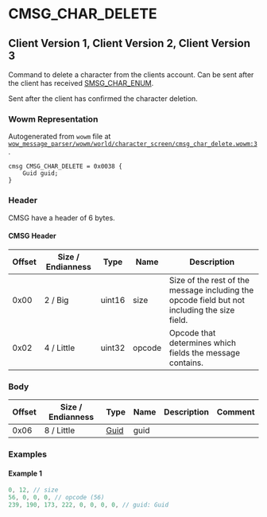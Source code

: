 # CMSG_CHAR_DELETE

## Client Version 1, Client Version 2, Client Version 3

Command to delete a character from the clients account. Can be sent after the client has received [SMSG_CHAR_ENUM](./smsg_char_enum.md).

Sent after the client has confirmed the character deletion.

### Wowm Representation

Autogenerated from `wowm` file at [`wow_message_parser/wowm/world/character_screen/cmsg_char_delete.wowm:3`](https://github.com/gtker/wow_messages/tree/main/wow_message_parser/wowm/world/character_screen/cmsg_char_delete.wowm#L3).
```rust,ignore
cmsg CMSG_CHAR_DELETE = 0x0038 {
    Guid guid;
}
```
### Header

CMSG have a header of 6 bytes.

#### CMSG Header

| Offset | Size / Endianness | Type   | Name   | Description |
| ------ | ----------------- | ------ | ------ | ----------- |
| 0x00   | 2 / Big           | uint16 | size   | Size of the rest of the message including the opcode field but not including the size field.|
| 0x02   | 4 / Little        | uint32 | opcode | Opcode that determines which fields the message contains.|

### Body

| Offset | Size / Endianness | Type | Name | Description | Comment |
| ------ | ----------------- | ---- | ---- | ----------- | ------- |
| 0x06 | 8 / Little | [Guid](../types/packed-guid.md) | guid |  |  |

### Examples

#### Example 1

```c
0, 12, // size
56, 0, 0, 0, // opcode (56)
239, 190, 173, 222, 0, 0, 0, 0, // guid: Guid
```
